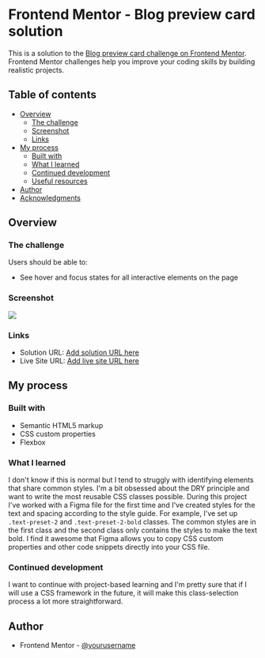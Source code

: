 # Frontend Mentor - Blog preview card solution

This is a solution to the [Blog preview card challenge on Frontend Mentor](https://www.frontendmentor.io/challenges/blog-preview-card-ckPaj01IcS). Frontend Mentor challenges help you improve your coding skills by building realistic projects. 

## Table of contents

- [Overview](#overview)
  - [The challenge](#the-challenge)
  - [Screenshot](#screenshot)
  - [Links](#links)
- [My process](#my-process)
  - [Built with](#built-with)
  - [What I learned](#what-i-learned)
  - [Continued development](#continued-development)
  - [Useful resources](#useful-resources)
- [Author](#author)
- [Acknowledgments](#acknowledgments)

## Overview

### The challenge

Users should be able to:

- See hover and focus states for all interactive elements on the page

### Screenshot

![](./screenshot.jpg)

### Links

- Solution URL: [Add solution URL here](https://your-solution-url.com)
- Live Site URL: [Add live site URL here](https://your-live-site-url.com)

## My process

### Built with

- Semantic HTML5 markup
- CSS custom properties
- Flexbox

### What I learned

I don't know if this is normal but I tend to struggly with identifying elements that share common styles. I'm a bit obsessed about the DRY principle and want to write the most reusable CSS classes possible. During this project I've worked with a Figma file for the first time and I've created styles for the text and spacing according to the style guide. For example, I've set up `.text-preset-2` and `.text-preset-2-bold` classes. The common styles are in the first class and the second class only contains the styles to make the text bold. I find it awesome that Figma allows you to copy CSS custom properties and other code snippets directly into your CSS file.

### Continued development

I want to continue with project-based learning and I'm pretty sure that if I will use a CSS framework in the future, it will make this class-selection process a lot more straightforward.

## Author

- Frontend Mentor - [@yourusername](https://www.frontendmentor.io/profile/larsb-dev)